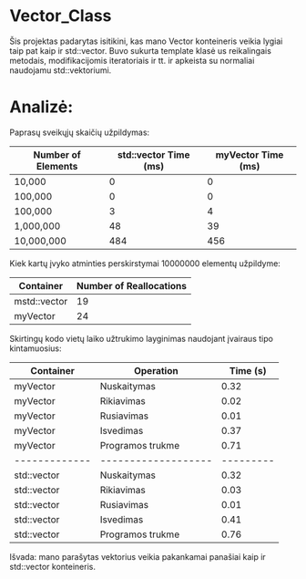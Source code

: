 # Vector_Class

Šis projektas padarytas isitikini, kas mano Vector konteineris veikia lygiai taip pat kaip ir std::vector. 
Buvo sukurta template klasė us reikalingais metodais, modifikacijomis iteratoriais ir tt. ir apkeista su normaliai naudojamu std::vektoriumi.

# Analizė:

Paprasų sveikųjų skaičių užpildymas:

| Number of Elements | std::vector Time (ms)  | myVector Time (ms) |
|------------------- | ---------------------  | ------------------ |
|10,000              |  0                     | 0                  |
|100,000             |  0                     | 0                  |
|100,000             |  3                     | 4                  |
|1,000,000           |  48                    | 39                 |
|10,000,000          |  484                   | 456                |

Kiek kartų įvyko atminties perskirstymai 10000000 elementų užpildyme:

| Container      |  Number of Reallocations |
| -------------- |  ---------------------   |
| mstd::vector   |  19                      |
| myVector       |  24                      |

Skirtingų kodo vietų laiko užtrukimo layginimas naudojant įvairaus tipo kintamuosius:

| Container    |    Operation          | Time (s) |
| -------------|  -------------------  |--------- |
| myVector     |    Nuskaitymas        | 0.32     |
| myVector     |    Rikiavimas         | 0.02     |
| myVector     |    Rusiavimas         | 0.01     |
| myVector     |    Isvedimas          | 0.37     |
| myVector     |    Programos trukme   | 0.71     |
| -------------|  -------------------  |--------- |
| std::vector  |    Nuskaitymas        | 0.32     |
| std::vector  |    Rikiavimas         | 0.03     |
| std::vector  |    Rusiavimas         | 0.01     |
| std::vector  |    Isvedimas          | 0.41     |
| std::vector  |    Programos trukme   | 0.76     |

Išvada: mano parašytas vektorius veikia pakankamai panašiai kaip ir std::vector konteineris.
